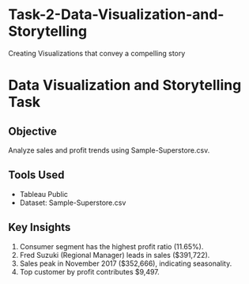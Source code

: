 # Task-2-Data-Visualization-and-Storytelling
Creating Visualizations that convey a compelling story

# Data Visualization and Storytelling Task
## Objective
Analyze sales and profit trends using Sample-Superstore.csv.

## Tools Used
- Tableau Public
- Dataset: Sample-Superstore.csv

## Key Insights
1. Consumer segment has the highest profit ratio (11.65%).
2. Fred Suzuki (Regional Manager) leads in sales ($391,722).
3. Sales peak in November 2017 ($352,666), indicating seasonality.
4. Top customer by profit contributes $9,497.


